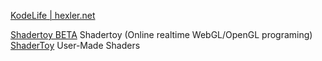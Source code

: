 
[KodeLife | hexler.net](https://hexler.net/kodelife)

[Shadertoy BETA](https://www.shadertoy.com/)
Shadertoy (Online realtime WebGL/OpenGL programing)
[ShaderToy](https://www.shadertoy.com/browse)
User-Made Shaders
